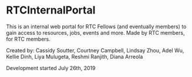 # RTCInternalPortal
This is an internal web portal for RTC Fellows (and eventually members) to gain access to resources, jobs, events and more. Made by RTC members, for RTC members.

Created by: Cassidy Soutter, Courtney Campbell, Lindsay Zhou, Adel Wu, Kellie Dinh, Liya Mulugeta, Reshmi Ranjith, Diana Arreola

Development started July 26th, 2019

